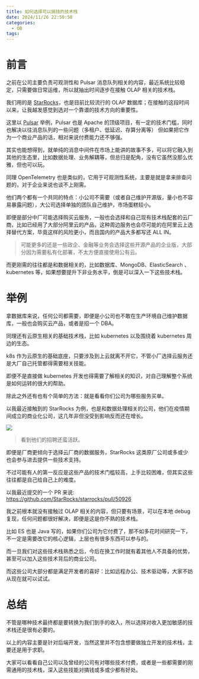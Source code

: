 ```yaml
---
title: 如何选择可以搞钱的技术栈
date: 2024/11/26 22:50:58
categories:
  - OB
tags:
---
```

# 前言

之前在公司主要负责可观测性和 Pulsar 消息队列相关的内容，最近系统比较稳定，只需要做日常运维，所以就抽出时间逐步在接触 OLAP 相关的技术栈。

我们用的是 [StarRocks](https://www.starrocks.io/)，也是目前比较流行的 OLAP 数据库；在接触的这段时间以来，让我越发感觉到选对一个靠谱的技术方向的重要性。

<!--more-->

这里以 [Pulsar](https://pulsar.apache.org/) 举例，Pulsar 也是 Apache 的顶级项目，有一定的技术门槛，同时也解决以往消息队列的一些问题（多租户、低延迟、存算分离等） 但如果把它作为一个商业产品的话，相对来说付费能力还不够强。

其实也能想得到，就单纯的消息中间件在市场上能讲的故事不多，可以将它融入到其他的生态里，比如数据处理、业务解耦等，但总归是配角，没有它虽然没那么优雅，但也可以玩。

同理 OpenTelemetry 也是类似的，它用于可观测性系统，主要是就是拿来排查问题的，对于企业来说也谈不上刚需。

他们两个都有一个共同的特点：小公司不需要（或者自己维护开源版，量小也不容易暴露问题），大公司选择单独的团队自己维护，市场蛋糕较小。

即便是部分中厂可能选择购买云服务，一般也会选择和自己现有技术栈配套的云厂商，比如已经用了大部分阿里云的产品，这种周边服务也会尽可能的在阿里云上选择替代方案，毕竟这样的风险更小，而且国内的产品大多都写还 ALL IN。

> 可能更多的还是一些政企、金融等业务会选择这些开源产品的企业版，大部分因为需要私有化部署，不太方便直接使用公有云。

而更刚需的往往都是和数据相关的，比如数据库、MongoDB、ElasticSearch 、kubernetes 等，如果想要提升下非业务水平，倒是可以深入一下这些技术栈。

# 举例

拿数据库来说，任何公司都需要，即便是小公司也不敢在生产环境自己维护数据库，一般也会购买云产品，或者是招一个 DBA。

同理还有云原生相关的基础技术栈，比如 kubernetes 以及围绕着 kubernetes 周边的生态。

k8s 作为云原生的基础底座，只要涉及到上云就离不开它，不管小厂选择云服务还是大厂自己托管都得需要相关技能。

即便不是直接做 kubernetes 开发也得需要了解相关的知识，对自己理解整个系统是如何运转的很大的帮助。


除此之外还有也有个简单的方法：就是看看你们公司为哪些服务买单。

以我最近接触到的 StarRocks 为例，也是和数据处理相关的公司，他们在疫情期间成立的商业化公司，这几年非但没受到影响反而还在增长。

![](https://s2.loli.net/2024/10/10/26uepDnY1yPzBaV.png)

> 看到他们的招聘还蛮活跃。

即便是厂商更倾向于选择云厂商的数据服务，StarRocks 这类原厂公司或多或少也会参与进去提供一些技术支持。

不过可能有人的第一反应是这些产品的技术门槛较高，上手比较困难，但其实这些往往都是自己给自己上的难度。

以我最近提交的一个 PR 来说:
https://github.com/StarRocks/starrocks/pull/50926

我之前根本就没有接触过 OLAP 相关的内容，但只要有场景，可以在本地 debug 复现，任何问题都很好解决，即便是这是你不熟的技术栈。

比如 ES 也是 Java 写的，如果你们公司为它付费了，那不如多花时间研究一下，不一定是需要改它的核心逻辑，上层也有很多东西可以参与的。

而一旦我们对这些技术栈熟悉之后，今后在换工作时就有着其他人不具备的优势，甚至可以加入这些技术背后的商业公司。

而这些公司大部分都是满足开发者的喜好：比如远程办公、技术驱动等，大家不妨从现在就可以试试。


# 总结
不管是哪种技术最终都是要转换为我们到手的收入，所以选择对收入更加敏感的技术栈还是很有必要的。

以上的内容主要是针对后端开发，当然这里并不包含想要做独立开发的技术栈，主要还是用于求职。

大家可以看看自己公司以及曾经的公司有对哪些技术付费，或者是一些都需要的刚需通用的技术栈，深入这些技能对搞钱或多或少都有好处。